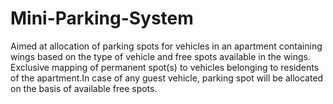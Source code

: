 # Mini-Parking-System
Aimed at allocation of parking spots for vehicles in an apartment containing wings based on the type of vehicle and
free spots available in the wings. Exclusive mapping of permanent spot(s) to vehicles belonging to 
residents of the apartment.In case of any guest vehicle, parking spot will be allocated on the basis of available free spots.
